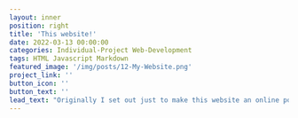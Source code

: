 ```yaml
---
layout: inner
position: right
title: 'This website!'
date: 2022-03-13 00:00:00
categories: Individual-Project Web-Development
tags: HTML Javascript Markdown
featured_image: '/img/posts/12-My-Website.png'
project_link: ''
button_icon: ''
button_text: ''
lead_text: "Originally I set out just to make this website an online portfolio to always have on hand. But as I went on, more features like dark mode and embedded forms came to mind and I kept working to incorporate these ideas. Prior to this I had no web development experience, but I have since learned HTML and Markdown and picked apart how the one page template I used operated. After meticulously working with the code, I've learned the ins and outs of a basic site and the result is what you see today!"
---
```


